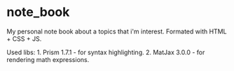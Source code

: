 # note_book
My personal note book about a topics that i'm interest. 
Formated with HTML + CSS + JS.

Used libs:
    1. Prism 1.7.1 - for syntax highlighting.
    2. MatJax 3.0.0 - for rendering math expressions.
